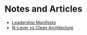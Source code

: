 # Notes and Articles
- [Leadership Manifesto](leadership-manifesto.md)
- [N-Layer vs Clean Architecture](n-layer-vs-clean-architecture.md)
